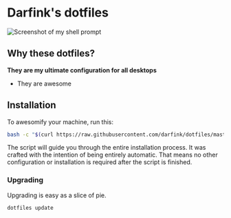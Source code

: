 # Darfink's dotfiles

![Screenshot of my shell prompt](http://i.imgur.com/EkEtphC.png)

## Why these dotfiles?

**They are my ultimate configuration for all desktops**

  * They are awesome

## Installation

To awesomify your machine, run this:

```bash
bash -c "$(curl https://raw.githubusercontent.com/darfink/dotfiles/master/install.sh)"
```

The script will guide you through the entire installation process. It was crafted with the intention of being entirely automatic. That means no other configuration or installation is required after the script is finished.

### Upgrading

Upgrading is easy as a slice of pie.

```bash
dotfiles update
```
